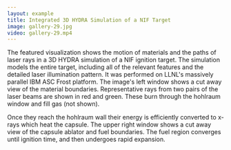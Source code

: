 ```yaml
---
layout: example
title: Integrated 3D HYDRA Simulation of a NIF Target 
image: gallery-29.jpg
video: gallery-29.mp4
---
```

The featured visualization shows the motion of materials and the paths of laser 
rays in a 3D HYDRA simulation of a NIF ignition target. The simulation models 
the entire target, including all of the relevant features and the detailed 
laser illumination pattern. It was performed on LLNL's massively parallel IBM 
ASC Frost platform. The image's left window shows a cut away view of the 
material boundaries. Representative rays from two pairs of the laser beams are 
shown in red and green. These burn through the hohlraum window and fill gas 
(not shown).

Once they reach the hohlraum wall their energy is efficiently converted to
x-rays which heat the capsule. The upper right window shows a cut away view of
the capsule ablator and fuel boundaries. The fuel region converges until
ignition time, and then undergoes rapid expansion.
